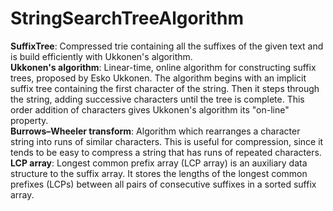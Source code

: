 # StringSearchTreeAlgorithm

**SuffixTree**: Compressed trie containing all the suffixes of the given text and is build efficiently with Ukkonen's algorithm.
</br>**Ukkonen's algorithm**: Linear-time, online algorithm for constructing suffix trees, proposed by Esko Ukkonen. The algorithm begins with an implicit suffix tree containing the first character of the string. Then it steps through the string, adding successive characters until the tree is complete. This order addition of characters gives Ukkonen's algorithm its "on-line" property.
</br>**Burrows–Wheeler transform**: Algorithm which rearranges a character string into runs of similar characters. This is useful for compression, since it tends to be easy to compress a string that has runs of repeated characters.
</br>**LCP array**: Longest common prefix array (LCP array) is an auxiliary data structure to the suffix array. It stores the lengths of the longest common prefixes (LCPs) between all pairs of consecutive suffixes in a sorted suffix array.
